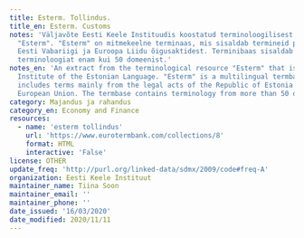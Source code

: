 ```yaml
---
title: Esterm. Tollindus.
title_en: Esterm. Customs
notes: 'Väljavõte Eesti Keele Instituudis koostatud terminoloogilisest ressursist
  "Esterm". "Esterm" on mitmekeelne terminaas, mis sisaldab termineid peamiselt
  Eesti Vabariigi ja Euroopa Liidu õigusaktidest. Terminibaas sisaldab
  terminoloogiat enam kui 50 domeenist.'
notes_en: 'An extract from the terminological resource "Esterm" that is compiled in the
  Institute of the Estonian Language. "Esterm" is a multilingual termbase which
  includes terms mainly from the legal acts of the Republic of Estonia and the
  European Union. The termbase contains terminology from more than 50 domains.'
category: Majandus ja rahandus
category_en: Economy and Finance
resources:
  - name: 'esterm tollindus'
    url: 'https://www.eurotermbank.com/collections/8'
    format: HTML
    interactive: 'False'
license: OTHER
update_freq: 'http://purl.org/linked-data/sdmx/2009/code#freq-A'
organization: Eesti Keele Instituut
maintainer_name: Tiina Soon
maintainer_email: ''
maintainer_phone: ''
date_issued: '16/03/2020'
date_modified: 2020/11/11
---
```

